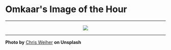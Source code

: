 # Omkaar's Image of the Hour

---

<div align="center">

<a href="https://unsplash.com/photos/pink-clouds-are-lit-by-the-setting-sun-ngPwLd427M4">
  <img src="https://images.unsplash.com/photo-1750837496996-fefe403ff5c2?crop=entropy&cs=tinysrgb&fit=max&fm=jpg&ixid=M3w3NjA2Nzh8MHwxfHJhbmRvbXx8fHx8fHx8fDE3NTQ3NzMyMDB8&ixlib=rb-4.1.0&q=80&w=1080" style="max-width:100%; height:auto;">
</a>



</div>

---

**Photo by** [Chris Weiher](https://unsplash.com/@chrisvomradio) **on Unsplash**
